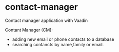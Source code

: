 # contact-manager
Contact manager application with Vaadin

Contant Manager (CM):
- adding new email or phone contacts to a database
- searching contancts by name,family or email.

